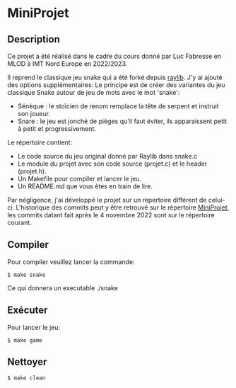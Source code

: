 # MiniProjet

## Description

Ce projet a été réalisé dans le cadre du cours donné par Luc Fabresse en MLOD à IMT Nord Europe en 2022/2023.

Il reprend le classique jeu snake qui a été forké depuis [raylib](https://raylib.com). J'y ai ajouté des options supplémentaires: 
Le principe est de créer des variantes du jeu classique Snake autour de jeu de mots avec le mot 'snake':
* Sénèque : le stoïcien de renom remplace la tête de serpent et instruit son joueur.
* Snare : le jeu est jonché de pièges qu'il faut éviter, ils apparaissent petit à petit et progressivement.

Le répertoire contient:
* Le code source du jeu original donné par Raylib dans snake.c
* Le module du projet avec son code source (projet.c) et le header (projet.h). 
* Un Makefile pour compiler et lancer le jeu.
* Un README.md que vous êtes en train de lire. 

Par négligence, j'ai développé le projet sur un repertoire différent de celui-ci. L'historique des commits peut y être retrouvé sur le répertoire [MiniProjet](https://github.com/IMTEmil/MiniProjet), les commits datant fait après le 4 novembre 2022 sont sur le répertoire courant.

## Compiler 
Pour compiler veuillez lancer la commande: 
```
$ make snake
```
Ce qui donnera un executable ./snake

## Exécuter 
Pour lancer le jeu: 
```
$ make game
```

## Nettoyer
```
$ make clean
```
